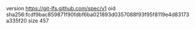 version https://git-lfs.github.com/spec/v1
oid sha256:fcdf9bac859871f90fdbf6ba021893d0357088f93f95f8119e4d83173a335f20
size 457
